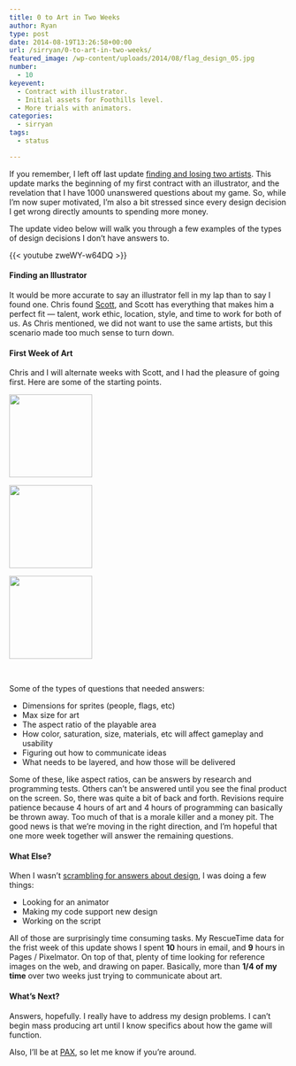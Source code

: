 ```yaml
---
title: 0 to Art in Two Weeks
author: Ryan
type: post
date: 2014-08-19T13:26:58+00:00
url: /sirryan/0-to-art-in-two-weeks/
featured_image: /wp-content/uploads/2014/08/flag_design_05.jpg
number:
  - 10
keyevent:
  - Contract with illustrator.
  - Initial assets for Foothills level.
  - More trials with animators.
categories:
  - sirryan
tags:
  - status

---
```

If you remember, I left off last update [finding and losing two artists][1]. This update marks the beginning of my first contract with an illustrator, and the revelation that I have 1000 unanswered questions about my game. So, while I&#8217;m now super motivated, I&#8217;m also a bit stressed since every design decision I get wrong directly amounts to spending more money.

<!--more-->

The update video below will walk you through a few examples of the types of design decisions I don&#8217;t have answers to.

{{< youtube zweWY-w64DQ >}}

#### Finding an Illustrator

It would be more accurate to say an illustrator fell in my lap than to say I found one. Chris found [Scott][2], and Scott has everything that makes him a perfect fit &#8212; talent, work ethic, location, style, and time to work for both of us. As Chris mentioned, we did not want to use the same artists, but this scenario made too much sense to turn down.

#### First Week of Art

Chris and I will alternate weeks with Scott, and I had the pleasure of going first. Here are some of the starting points.

<div id='gallery-9' class='gallery galleryid-1020 gallery-columns-3 gallery-size-thumbnail'>
  <dl class='gallery-item'>
    <dt class='gallery-icon landscape'>
      <a href='http://localhost:8888/wp-content/uploads/2014/08/characters_01-1.jpg'><img width="150" height="150" src="http://localhost:8888/wp-content/uploads/2014/08/characters_01-1-150x150.jpg" class="attachment-thumbnail size-thumbnail" alt="" srcset="http://localhost:8888/wp-content/uploads/2014/08/characters_01-1-150x150.jpg 150w, http://localhost:8888/wp-content/uploads/2014/08/characters_01-1-300x300.jpg 300w, http://localhost:8888/wp-content/uploads/2014/08/characters_01-1-768x768.jpg 768w, http://localhost:8888/wp-content/uploads/2014/08/characters_01-1-1024x1024.jpg 1024w, http://localhost:8888/wp-content/uploads/2014/08/characters_01-1-100x100.jpg 100w" sizes="(max-width: 150px) 100vw, 150px" /></a>
    </dt>
  </dl>
  
  <dl class='gallery-item'>
    <dt class='gallery-icon landscape'>
      <a href='http://localhost:8888/wp-content/uploads/2014/08/flag_design_01-1.jpg'><img width="150" height="150" src="http://localhost:8888/wp-content/uploads/2014/08/flag_design_01-1-150x150.jpg" class="attachment-thumbnail size-thumbnail" alt="" srcset="http://localhost:8888/wp-content/uploads/2014/08/flag_design_01-1-150x150.jpg 150w, http://localhost:8888/wp-content/uploads/2014/08/flag_design_01-1-100x100.jpg 100w" sizes="(max-width: 150px) 100vw, 150px" /></a>
    </dt>
  </dl>
  
  <dl class='gallery-item'>
    <dt class='gallery-icon landscape'>
      <a href='http://localhost:8888/wp-content/uploads/2014/08/foothills_spawns_01-1.jpg'><img width="150" height="150" src="http://localhost:8888/wp-content/uploads/2014/08/foothills_spawns_01-1-150x150.jpg" class="attachment-thumbnail size-thumbnail" alt="" srcset="http://localhost:8888/wp-content/uploads/2014/08/foothills_spawns_01-1-150x150.jpg 150w, http://localhost:8888/wp-content/uploads/2014/08/foothills_spawns_01-1-100x100.jpg 100w" sizes="(max-width: 150px) 100vw, 150px" /></a>
    </dt>
  </dl>
  
  <br style="clear: both" />
</div>

Some of the types of questions that needed answers:

  * Dimensions for sprites (people, flags, etc)
  * Max size for art
  * The aspect ratio of the playable area
  * How color, saturation, size, materials, etc will affect gameplay and usability
  * Figuring out how to communicate ideas
  * What needs to be layered, and how those will be delivered

Some of these, like aspect ratios, can be answers by research and programming tests. Others can&#8217;t be answered until you see the final product on the screen. So, there was quite a bit of back and forth. Revisions require patience because 4 hours of art and 4 hours of programming can basically be thrown away. Too much of that is a morale killer and a money pit. The good news is that we&#8217;re moving in the right direction, and I&#8217;m hopeful that one more week together will answer the remaining questions.

#### What Else?

When I wasn&#8217;t <a href="http://battleofbrothers.com/sirryan/a-bit-about-design-documents" target="_blank">scrambling for answers about design</a>, I was doing a few things:

  * Looking for an animator
  * Making my code support new design
  * Working on the script

All of those are surprisingly time consuming tasks. My RescueTime data for the frist week of this update shows I spent **10** hours in email, and **9** hours in Pages / Pixelmator. On top of that, plenty of time looking for reference images on the web, and drawing on paper. Basically, more than **1/4 of my time** over two weeks just trying to communicate about art.

#### What&#8217;s Next?

Answers, hopefully. I really have to address my design problems. I can&#8217;t begin mass producing art until I know specifics about how the game will function.

Also, I&#8217;ll be at [PAX][3], so let me know if you&#8217;re around.

 [1]: http://battleofbrothers.com/sirryan/art-working-with-others
 [2]: http://appylon.weebly.com
 [3]: http://prime.paxsite.com